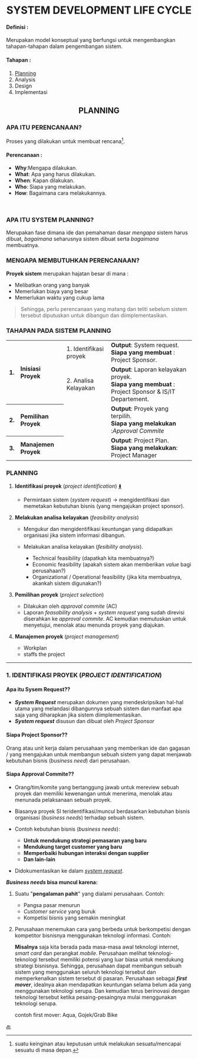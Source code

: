 
<h1 align="center">SYSTEM DEVELOPMENT LIFE CYCLE</h1>

<h4 id="definisi"> Definisi :</h4>

Merupakan model konseptual yang berfungsi untuk mengembangkan tahapan-tahapan dalam pengembangan sistem.

#### Tahapan :
1. [Planning](#planning)
2. Analysis
3. Design
4. Implementasi

<h2 id="planning" align="center">PLANNING</h2>

<h3 id="perencanaan">APA ITU PERENCANAAN?</h3>

Proses yang dilakukan untuk membuat rencana[^1].

[^1]: suatu keinginan atau keputusan untuk melakukan sesuatu/mencapai sesuatu di masa depan.

#### Perencanaan :
+ **Why**:Mengapa dilakukan.
+ **What**: Apa yang harus dilakukan.
+ **When**: Kapan dilakukan.
+ **Who**: Siapa yang melakukan.
+ **How**: Bagaimana cara melakukannya.

<br>

<h3 id="apa">APA ITU SYSTEM PLANNING?</h3>

Merupakan fase dimana ide dan pemahaman dasar *mengapa* sistem harus dibuat, *bagaimana* seharusnya sistem dibuat serta *bagaimana* membuatnya.


<h3 id="mengapa">MENGAPA MEMBUTUHKAN PERENCANAAN?</h3>

**Proyek sistem** merupakan hajatan besar di mana :
+ Melibatkan orang yang banyak
+ Memerlukan biaya yang besar
+ Memerlukan waktu yang cukup lama

> Sehingga, perlu perencanaan yang matang dan teliti sebelum sistem tersebut diputuskan untuk dibangun dan diimplementasikan.


<h3 id="tahapan">TAHAPAN PADA SISTEM PLANNING</h3>

<table align="center">
  <tr align="left">
    <th rowspan=2 align="center">1. </th>
    <th rowspan=2>Inisiasi Proyek</th>
    <td>1. Identifikasi proyek</td>
    <td><b>Output</b>: System request.<br><b>Siapa yang membuat</b> : Project Sponsor.
  </tr>
  <tr align="left">
    <td>2. Analisa Kelayakan</td>
    <td><b>Output</b>: Laporan kelayakan proyek.<br><b>Siapa yang membuat</b> : Project Sponsor & IS/IT Departement.
  </tr>
  <tr align="left">
    <th align="center">2. </th>
    <th>Pemilihan Proyek</th>
    <td></td>
    <td><b>Output</b>: Proyek yang terpilih.<br><b>Siapa yang melakukan </b>:<i>Approval Commite</i>
  </tr>
  <tr align="left">
    <th align="center">3.</th>
    <th>Manajemen Proyek</th>
    <td></td>
    <td><b>Output</b>: Project Plan.<br><b>Siapa yang melakukan</b>: Project Manager</td>
  </tr>
</table>

### PLANNING
1. <b id="ident1-proyek">Identifikasi proyek</b> (*project identification*) [⬇️](#ident-proyek "Pemaparan lebih lanjut")

   + Permintaan sistem (*system request*) &rarr; mengidentifikasi dan memetakan kebutuhan bisnis (yang mengajukan project sponsor).
3. **Melakukan analisa kelayakan** (*feasibility analysis*)

   + Mengukur dan mengidentifikasi keuntungan yang didapatkan organisasi jika sistem informasi dibangun.
   + Melakukan analisa kelayakan (*fesibility analysis*). 

      + Technical feasibility (dapatkah kita membuatnya?)
      + Economic feasibility (apakah sistem akan memberikan *value* bagi perusahaan?)
      + Organizational / Operational feasibility (jika kita membuatnya, akankah sistem digunakan?)
5. **Pemilihan proyek** (*project selection*)

    + Dilakukan oleh <i title="Komiter persetujuan">approval commite</i> (AC)
    + Laporan *feasability analysis* \+ *system request* yang sudah direvisi diserahkan ke <i title="Komite persetujuan">approval commite</i>. AC kemudian memutuskan untuk menyetujui, menolak atau menunda proyek yang diajukan.
7. **Manajemen proyek** (*project management*)

    + Workplan
    + staffs the project

---

<h3 id="ident-proyek">1. IDENTIFIKASI PROYEK (<i>PROJECT IDENTIFICATION</i>)</h3> 

<h4 id="request"> Apa itu Sysem Request??</h4>

+ ***System Request*** merupakan dokumen yang mendeskripsikan hal-hal utama yang melandasi dibangunnya sebuah sistem dan manfaat apa saja yang diharapkan jika sistem diimplementasikan.
+ ***System request*** disusun dan dibuat oleh <em>Project Sponsor</em>

#### Siapa Project Sponsor??

   Orang atau unit kerja dalam perusahaan yang memberikan ide dan gagasan / yang mengajukan untuk membangun sebuah sistem yang dapat menjawab kebutuhan bisnis (*business need*) dari perusahaan.

#### Siapa Approval Commite??

+ Orang/tim/komite yang bertanggung jawab untuk mereview sebuah proyek dan memiliki kewenangan untuk menerima, menolak atau menunada pelaksanaan sebuah proyek.
+ Biasanya proyek SI teridentifikasi/muncul berdasarkan kebutuhan bisnis organisasi (*business needs*) terhadap sebuah sistem.
+ Contoh kebutuhan bisnis (*business needs*):

    + **Untuk mendukung strategi pemasaran yang baru**
    + **Mendukung target customer yang baru**
    + **Memperbaiki hubungan interaksi dengan supplier**
    + **Dan lain-lain**

+ Didokumentasikan ke dalam [*system request*](#request).
    
***Business needs* bisa muncul karena:**
1. Suatu "**pengalaman pahit**" yang dialami perusahaan. Contoh:

    + Pangsa pasar menurun
    + *Customer service* yang buruk
    + Kompetisi bisnis yang semakin meningkat
3. Perusahaan menemukan cara yang berbeda untuk berkompetisi dengan kompetitor bisnisnya menggunakan teknologi informasi. Contoh:

    **Misalnya** saja kita berada pada masa-masa awal teknologi internet, *smart card* dan perangkat *mobile*. Perusahaan melihat teknologi-teknologi tersebut memiliki potensi yang luar biasa untuk mendukung strategi bisnisnya. Sehingga, perusahaan dapat membangun sebuah sistem yang menggunakan seluruh teknologi tersebut dan memperkenalkan sistem tersebut di pasaran. Perusahaan sebagai ***first mover***, idealnya akan mendapatkan keuntungan selama belum ada yang menggunakan teknologi serupa. Dan kemudian terus berinovasi dengan teknologi tersebut ketika pesaing-pesaingnya mulai menggunakan teknologi serupa.
    
    contoh first mover: Aqua, Gojek/Grab Bike

[🔙](#ident1-proyek "Kembali")




